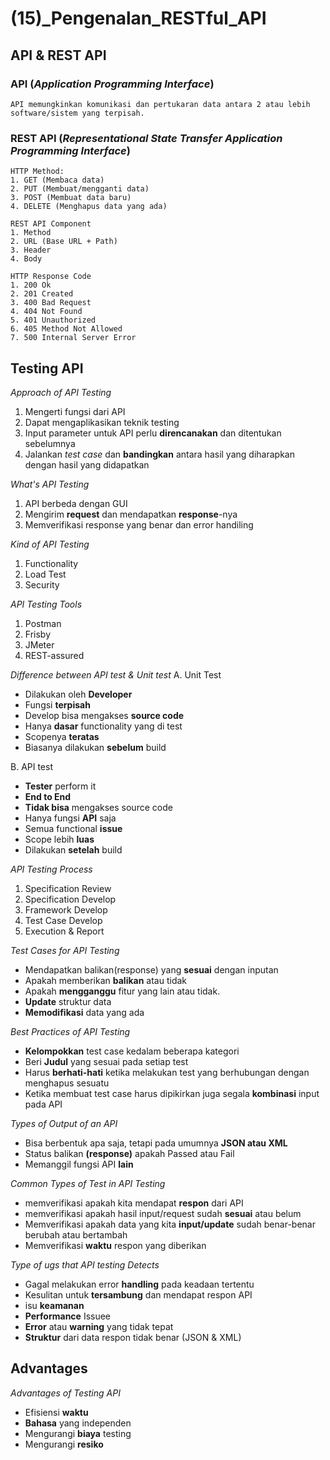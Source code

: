 # (15)_Pengenalan_RESTful_API

## API & REST API

 ### API (*Application Programming Interface*)

    API memungkinkan komunikasi dan pertukaran data antara 2 atau lebih software/sistem yang terpisah.

 ### REST API (*Representational State Transfer Application Programming Interface*)

    HTTP Method:
    1. GET (Membaca data)
    2. PUT (Membuat/mengganti data)
    3. POST (Membuat data baru)
    4. DELETE (Menghapus data yang ada)

    REST API Component
    1. Method
    2. URL (Base URL + Path)
    3. Header
    4. Body

    HTTP Response Code
    1. 200 Ok
    2. 201 Created
    3. 400 Bad Request
    4. 404 Not Found
    5. 401 Unauthorized
    6. 405 Method Not Allowed
    7. 500 Internal Server Error
    
## Testing API

 *Approach of API Testing*
   1. Mengerti fungsi dari API
   2. Dapat mengaplikasikan teknik testing
   3. Input parameter untuk API perlu **direncanakan** dan ditentukan sebelumnya
   4. Jalankan *test case* dan **bandingkan** antara hasil yang diharapkan dengan hasil yang didapatkan

 *What's API Testing*
   1. API berbeda dengan GUI
   2. Mengirim **request** dan mendapatkan **response**-nya
   3. Memverifikasi response yang benar dan error handiling

 *Kind of API Testing*
  1. Functionality
  2. Load Test
  3. Security

 *API Testing Tools*
  1. Postman
  2. Frisby
  3. JMeter
  4. REST-assured

 *Difference between API test & Unit test*
  A. Unit Test
   - Dilakukan oleh **Developer**
   - Fungsi **terpisah**
   - Develop bisa mengakses **source code**
   - Hanya **dasar** functionality yang di test
   - Scopenya **teratas**
   - Biasanya dilakukan **sebelum** build

  B. API test
   - **Tester** perform it
   - **End to End**
   - **Tidak bisa** mengakses source code
   - Hanya fungsi **API** saja
   - Semua functional **issue**
   - Scope lebih **luas**
   - Dilakukan **setelah** build

 *API Testing Process*
  1. Specification Review
  2. Specification Develop
  3. Framework Develop
  4. Test Case Develop
  5. Execution & Report

 *Test Cases for API Testing*
  - Mendapatkan balikan(response) yang **sesuai** dengan inputan
  - Apakah memberikan **balikan** atau tidak
  - Apakah **mengganggu** fitur yang lain atau tidak.
  - **Update** struktur data
  - **Memodifikasi** data yang ada

 *Best Practices of API Testing*
  - **Kelompokkan** test case kedalam beberapa kategori
  - Beri **Judul** yang sesuai pada setiap test
  - Harus **berhati-hati** ketika melakukan test yang berhubungan dengan menghapus sesuatu
  - Ketika membuat test case harus dipikirkan juga segala **kombinasi** input pada API

 *Types of Output of an API*
  - Bisa berbentuk apa saja, tetapi pada umumnya **JSON atau XML**
  - Status balikan **(response)** apakah Passed atau Fail
  - Memanggil fungsi API **lain**

 *Common Types of Test in API Testing*
  - memverifikasi apakah kita mendapat **respon** dari API
  - memverifikasi apakah hasil input/request sudah **sesuai** atau belum
  - Memverifikasi apakah data yang kita **input/update** sudah benar-benar berubah atau bertambah
  - Memverifikasi **waktu** respon yang diberikan

 *Type of ugs that API testing Detects*
  - Gagal melakukan error **handling** pada keadaan tertentu
  - Kesulitan untuk **tersambung** dan mendapat respon API
  - isu **keamanan**
  - **Performance** Issuee
  - **Error** atau **warning** yang tidak tepat
  - **Struktur** dari data respon tidak benar (JSON & XML)

## Advantages
 *Advantages of Testing API*
  - Efisiensi **waktu**
  - **Bahasa** yang independen
  - Mengurangi **biaya** testing
  - Mengurangi **resiko**